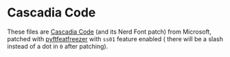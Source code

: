 # Cascadia Code
These files are [Cascadia Code](https://github.com/microsoft/cascadia-code) (and its Nerd Font patch) from Microsoft, patched with [pyftfeatfreezer](https://github.com/twardoch/fonttools-opentype-feature-freezer/) with `ss01` feature enabled ( there will be a slash instead of a dot in `0` after patching).
